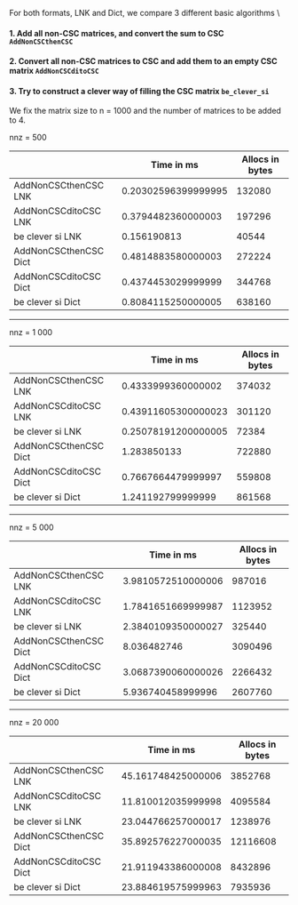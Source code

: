 For both formats, LNK and Dict, we compare 3 different basic algorithms \
#### 1. Add all non-CSC matrices, and convert the sum to CSC `AddNonCSCthenCSC`
#### 2. Convert all non-CSC matrices to CSC and add them to an empty CSC matrix `AddNonCSCditoCSC`
#### 3. Try to construct a clever way of filling the CSC matrix `be_clever_si`

We fix the matrix size to n = 1000 and the number of matrices to be added to 4.

nnz = 500

| | Time in ms | Allocs in bytes |
|-----|-----|-----|
| AddNonCSCthenCSC LNK | 0.20302596399999995 | 132080 |
|AddNonCSCditoCSC LNK | 0.3794482360000003 | 197296 |
|be clever si     LNK | 0.156190813 | 40544 |
|AddNonCSCthenCSC Dict | 0.4814883580000003 | 272224 |
|AddNonCSCditoCSC Dict | 0.4374453029999999 | 344768 |
|be clever si      Dict | 0.8084115250000005 | 638160 |

---

nnz = 1 000


| | Time in ms | Allocs in bytes |
|-----|-----|-----|
| AddNonCSCthenCSC LNK | 0.4333999360000002 | 374032 |
| AddNonCSCditoCSC LNK | 0.43911605300000023 | 301120 |
| be clever si     LNK | 0.25078191200000005 |  72384 |
| AddNonCSCthenCSC Dict | 1.283850133 | 722880 |
| AddNonCSCditoCSC Dict | 0.7667664479999997 | 559808 |
| be clever si      Dict | 1.241192799999999 |  861568 |

---

nnz = 5 000

| | Time in ms | Allocs in bytes |
|-----|-----|-----|
| AddNonCSCthenCSC LNK | 3.9810572510000006 | 987016 |
| AddNonCSCditoCSC LNK | 1.7841651669999987 | 1123952 |
| be clever si     LNK | 2.3840109350000027 | 325440 |
| AddNonCSCthenCSC Dict | 8.036482746 | 3090496 |
| AddNonCSCditoCSC Dict | 3.0687390060000026 | 2266432 |
| be clever si      Dict | 5.936740458999996 | 2607760 |

---

nnz = 20 000

| | Time in ms | Allocs in bytes |
|-----|-----|-----|
| AddNonCSCthenCSC LNK | 45.161748425000006 | 3852768 |
| AddNonCSCditoCSC LNK | 11.810012035999998 | 4095584 |
| be clever si     LNK | 23.044766257000017 | 1238976 |
| AddNonCSCthenCSC Dict | 35.892576227000035 | 12116608 |
| AddNonCSCditoCSC Dict | 21.911943386000008 | 8432896 |
| be clever si      Dict |23.884619575999963 | 7935936 |
